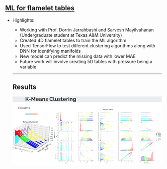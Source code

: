 ## [ML for flamelet tables](https://openengg1.github.io/MLcombustion)

* Highlights:
  * Working with Prof. Dorrin Jarrahbashi and Sarvesh Mayilvahanan (Undergraduate student at Texas A&M University)
  * Created 4D flamelet tables to train the ML algorithm
  * Used TensorFlow to test different clustering algorithms along with DNN for identifying manifolds
  * New model can predict the missing data with lower MAE
  * Future work will involve creating 5D tables with pressure being a variable
  
  ---
  ## Results
   ![K-Means Clustering](MLflamelet.PNG)
